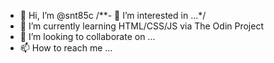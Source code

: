 - 👋 Hi, I’m @snt85c
/**- 👀 I’m interested in ...*/
- 🌱 I’m currently learning HTML/CSS/JS via The Odin Project
- 💞️ I’m looking to collaborate on ...
- 📫 How to reach me ...

<!---
snt85c/snt85c is a ✨ special ✨ repository because its `README.md` (this file) appears on your GitHub profile.
You can click the Preview link to take a look at your changes.
--->
